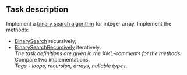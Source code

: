 ## Task description ##

Implement a [binary search algorithm](https://en.wikipedia.org/wiki/Binary_search_algorithm) for integer array. Implement the methods:
 - [BinarySearch](BinarySearchTask/ArrayExtension.cs#L25) recursively;
 - [BinarySearchRecursively](BinarySearchTask/ArrayExtension.cs#L45) iteratively.   
*The task definitions are given in the XML-comments for the methods.*   
Compare two implementations.     
*Tags - loops, recursion, arrays, nullable types*.